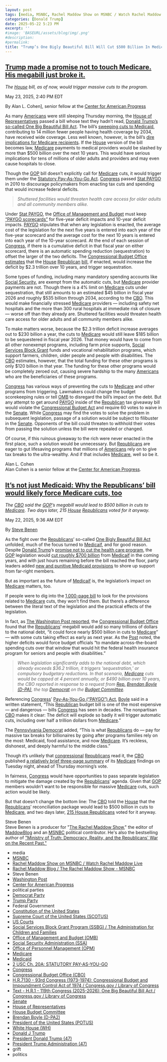 ```yaml
---
layout: post
tags: [media, MSNBC, Rachel Maddow Show on MSNBC / Watch Rachel Maddow Live, Rachel Maddow Blog / The Rachel Maddow Show - MSNBC, Steve Benen, Washington Post, Center for American Progress, political parties, Democrat Party, Trump Party, Federal Government, Constitution of the United States, Supreme Court of the United States (SCOTUS), US Courts, Social Services Block Grant Program (SSBG) / The Administration for Children and Families, Office of Management and Budget (OMB), Social Security Administration (SSA), Office of Personnel Management (OPM), Medicare, Medicaid, 2 USC Ch. 20A –  STATUTORY PAY-AS-YOU-GO, Congress, Congressional Budget Office (CBO), H.R.7130 - 93rd Congress (1973-1974) –  Congressional Budget and Impoundment Control Act of 1974 / Congress.gov / Library of Congress, Text - H.R.1 - 119th Congress (2025-2026) –  One Big Beautiful Bill Act / Congress.gov / Library of Congress, Senate, House of Representatives, House Budget Committee, Brendan Boyle (D-PA2), President of the United States (POTUS), White House (WH), Donald J Trump, President Donald Trump (47), President Trump Administration (47), grift, politics]
categories: [Donald Trump]
date: 2025-05-22 5:23 PM
excerpt: ''
#image: 'BASEURL/assets/blog/img/.png'
#description:
#permalink:
title: "Trump’s One Bigly Beautiful Bill Will Cut $500 Billion In Medicare Even Though Trump Said “Don’t Fuck With Medicare”"
---
```



## [Trump made a promise not to touch Medicare. His megabill just broke it.](https://www.msnbc.com/opinion/msnbc-opinion/trump-made-promise-not-touch-medicare-megabill-just-broke-rcna208518)

*The [House](https://www.house.gov/) bill, as of now, would trigger massive cuts to the program.*

May 23, 2025, 2:40 PM EDT

By Alan L. Cohen], senior fellow at the [Center for American Progress](https://www.americanprogress.org/)

As many [Americans](https://www.usa.gov/) were still sleeping Thursday morning, the [House of Representatives](https://www.house.gov/) passed a bill whose text they hadn’t read, [Donald Trump’s so-called One Big Beautiful Bill Act](https://www.msnbc.com/opinion/msnbc-opinion/trump-senate-big-beautiful-bill-rcna208520). The bill’s [sweeping cuts to Medicaid](https://www.msnbc.com/opinion/msnbc-opinion/trump-medicaid-social-security-red-tape-rcna207999), contributing to 14 million fewer people having health coverage by 2034, have received wide coverage. Less well known, however, is the bill’s [dire implications for Medicare recipients](https://www.msnbc.com/rachel-maddow-show/maddowblog/medicare-cuts-medicaid-republicans-reconciliation-bill-rcna208484). If the [House](https://www.house.gov/) version of the bill becomes law, [Medicare](https://www.medicare.gov/) payments to medical providers would be slashed by more than \$500 billion over the next 10 years. This would have serious implications for tens of millions of older adults and providers and may even cause hospitals to close.

Though the [GOP](https://www.gop.com/) bill doesn’t explicitly call for [Medicare](https://www.medicare.gov/) cuts, it would trigger them under the [Statutory Pay-As-You-Go Act](https://uscode.house.gov/view.xhtml?path=/prelim@title2/chapter20A&edition=prelim). [Congress](https://uscode.house.gov/view.xhtml?path=/prelim@title2/chapter20A&edition=prelim) passed [Stat PAYGO](https://uscode.house.gov/view.xhtml?path=/prelim@title2/chapter20A&edition=prelim) in 2010 to discourage policymakers from enacting tax cuts and spending that would increase federal deficits.

> *Shuttered facilities would threaten health care access for older adults and all community members alike.*

Under [Stat PAYGO](https://uscode.house.gov/view.xhtml?path=/prelim@title2/chapter20A&edition=prelim), the [Office of Management and Budget](https://www.whitehouse.gov/omb/) must keep [“PAYGO scorecards”](https://uscode.house.gov/view.xhtml?path=/prelim@title2/chapter20A&edition=prelim) for five-year deficit impacts and 10-year deficit impacts. [PAYGO](https://uscode.house.gov/view.xhtml?path=/prelim@title2/chapter20A&edition=prelim) stipulates that when any legislation is enacted, the average cost of the legislation for the next five years is entered into each year of the five-year scorecard and the average cost for the next 10 years is entered into each year of the 10-year scorecard. At the end of each session of [Congress](https://www.congress.gov/), if there is a cumulative deficit in that fiscal year on either scorecard, there is an automatic spending reduction (sequestration) to offset the larger of the two deficits. The [Congressional Budget Office estimates](https://www.cbo.gov/publication/61420) that the [House](https://www.house.gov/) [Republican](https://www.gop.com%) [bill](https://www.congress.gov/bill/119th-congress/house-bill/1/text), if enacted, would increase the deficit by \$2.3 trillion over 10 years, and trigger sequestration.

Some types of funding, including many mandatory spending accounts like [Social Security](https://www.ssa.gov/), are exempt from the automatic cuts, but [Medicare](https://www.medicare.gov/) provider payments are not. Though there is a 4% limit on [Medicare](https://www.medicare.gov/) cuts under sequestration, that still amounts to an estimated \$45 billion in fiscal year 2026 and roughly \$535 billion through 2034, according to the [CBO](https://www.cbo.gov/). This would make financially stressed [Medicare](https://www.medicare.gov/) providers — including safety net hospitals and the more than 300 rural hospitals at immediate risk of closure — worse off than they already are. Shuttered facilities would threaten health care access for older adults and all community members alike.

To make matters worse, because the \$2.3 trillion deficit increase averages out to \$230 billion a year, the cuts to [Medicare](https://www.medicare.gov/) would still leave \$185 billion to be sequestered in fiscal year 2026. That money would have to come from all other nonexempt programs, including farm price supports, [Social Services Block Grant](https://acf.gov/ocs/programs/ssbg) funds and vocational rehabilitation programs, which support farmers, children, older people and people with disabilities. The [CBO](https://www.cbo.gov/) estimates, however, that the total funding for these other programs is only \$120 billion in that year. The funding for these other programs would be completely zeroed out, causing severe hardship to the many [Americans](https://www.usa.gov/) who are the beneficiaries of these programs.

[Congress](https://www.congress.gov/) has various ways of preventing the cuts to [Medicare](https://www.medicare.gov/) and other programs from triggering. Lawmakers could change the budget scorekeeping rules or tell [OMB](https://www.whitehouse.gov/omb/) to disregard the bill’s impact on the debt. But any attempt to get around [PAYGO](https://uscode.house.gov/view.xhtml?path=/prelim@title2/chapter20A&edition=prelim) inside of the [Republican](https://www.gop.com/) tax giveaway bill would violate the [Congressional Budget Act](https://www.congress.gov/bill/93rd-congress/house-bill/7130) and require 60 votes to waive in the [Senate](https://www.senate.gov/). While [Congress](https://www.congress.gov/) may find the votes to solve the problem in subsequent legislation, passage of a solution would be subject to filibuster in the [Senate](https://www.senate.gov/). Opponents of the bill could threaten to withhold their votes from passing the solution unless the bill were repealed or changed.

Of course, if this ruinous giveaway to the rich were never enacted in the first place, such a solution would be unnecessary. But [Republicans](https://www.gop.com/) are eager to gut lifesaving programs that millions of [Americans](https://www.usa.gov/) rely on to give tax breaks to the ultra-wealthy. And if that includes [Medicare](https://www.medicare.gov/), well so be it.

Alan L. Cohen<br />
Alan Cohen is a senior fellow at the [Center for American Progress](https://www.americanprogress.org/).

## [It’s not just Medicaid: Why the Republicans’ bill would likely force Medicare cuts, too](https://www.msnbc.com/rachel-maddow-show/maddowblog/medicare-cuts-medicaid-republicans-reconciliation-bill-rcna208484)

*The [CBO](https://www.cbo.gov/) said the [GOP](https://www.gop.com/)’s megabill would lead to \$500 billion in cuts to [Medicare](https://www.medicare.gov/). Two days later, 215 [House](https://www.house.gov/) [Republicans](https://www.gop.com/) voted for it anyway.*

May 22, 2025, 9:36 AM EDT

By [Steve Benen](https://www.msnbc.com/author/steve-benen-ncpn433601)

As the fight over the [Republicans](https://www.gop.com/)’ so-called [One Bigly Beautiful Bill Act](https://www.congress.gov/bill/119th-congress/house-bill/1/text) unfolded, much of the focus turned to [Medicaif](https://www.medicaid.gov/), and for good reason. Despite [Donald Trump](https://www.donaldjtrump.com/)’s [promise not to cut the health care program](https://www.msnbc.com/rachel-maddow-show/maddowblog/promising-not-cut-medicaid-trump-starts-pointing-fine-print-rcna207937), the [GOP](https://www.gop.com/) legislation would [cut roughly \$700 billion](https://www.msnbc.com/rachel-maddow-show/maddowblog/budget-office-republicans-megabill-give-rich-richer-take-poor-rcna208175) from [Medicaif](https://www.medicaid.gov/) in the coming years, and with just hours remaining before the bill reached the floor, party leaders added [new and punitive Medicaid provisions](https://www.politico.com/news/2025/05/21/house-republicans-propose-disincentives-for-states-to-expand-medicaid-00364471) to shore up support from far-right members.

But as important as the future of [Medicaif](https://www.medicaid.gov/) is, the legislation’s impact on [Medicare](https://www.medicare.gov/) matters, too.

If people were to dig into the [1,000-page bill](https://www.congress.gov/bill/119th-congress/house-bill/1/text) to look for the provisions related to [Medicare](https://www.medicare.gov/) cuts, they won’t find them. But there’s a difference between the literal text of the legislation and the practical effects of the legislation.

In fact, as [The Washington Post reported](https://www.washingtonpost.com/business/2025/05/21/medicare-cuts-big-beautiful-bill-republicans-house/), the [Congressional Budget Office](https://www.cbo.gov/) found that the [Republicans](https://www.gop.com/)’ megabill would add so many trillions of dollars to the national debt, “it could force nearly \$500 billion in cuts to [Medicare](https://www.medicare.gov/)” — with some cuts taking effect as early as next year. As the [Post](https://www.washingtonpost.com/) noted, the higher deficits would force budget officials “to mandate across-the-board spending cuts over that window that would hit the federal health insurance program for seniors and people with disabilities.”

> *When legislation significantly adds to the national debt, which already exceeds \$36.2 trillion, it triggers ‘sequestration,’ or compulsory budgetary reductions. In that scenario, [Medicare](https://www.medicare.gov/) cuts would be capped at 4 percent annually, or \$490 billion over 10 years, the CBO reported in response to a request from [Rep.](https://www.house.gov/) [Brendan Boyle (D-PA)](https://boyle.house.gov/), the top [Democrat](https://www.democrats.org/) on the [Budget Committee](https://budget.house.gov/).*

Referencing [Congress](https://www.congress.gov/)’ [Pay-As-You-Go (“PAYGO”) Act](https://uscode.house.gov/view.xhtml?path=/prelim@title2/chapter20A&edition=prelim), [Boyle](https://boyle.house.gov/) said in a written statement, “This [Republican](https://www.gop.com/) budget bill is one of the most expensive — and dangerous — bills [Congress](https://www.congress.gov/) has seen in decades. The nonpartisan [CBO](https://www.cbo.gov/) makes it clear: The deficit will explode so badly it will trigger automatic cuts, including over half a trillion dollars from [Medicare](https://www.medicare.gov/).”

The [Pennsylvania Democrat](https://boyle.house.gov/) added, “This is what [Republicans](https://www.gop.com/) do — pay for massive tax breaks for billionaires by going after programs families rely on the most: Medicaid, food assistance, and now [Medicare](https://www.medicare.gov/). It’s reckless, dishonest, and deeply harmful to the middle class.”

Though it’s unlikely that [congressional](https://www.congress.gov/) [Republicans](https://www.gop.com/) read it, the [CBO](https://www.cbo.gov/) published [a relatively brief three-page summary](https://www.cbo.gov/publication/61423) of its [Medicare](https://www.medicare.gov/) findings on Tuesday night, ahead of Thursday morning’s vote.

In fairness, [Congress](https://www.congress.gov/) would have opportunities to pass separate legislation to mitigate the damage created by the [Republicans](https://www.gop.com/)’ agenda. Given that [GOP](https://www.gop.com/) members wouldn’t want to be responsible for massive [Medicare](https://www.medicare.gov/) cuts, such action would be likely.

But that doesn’t change the bottom line: The [CBO](https://www.cbo.gov/) told the [House](https://www.house.gov/) that the [Republicans](https://www.gop.com/)’ reconciliation package would lead to \$500 billion in cuts to [Medicare](https://www.medicare.gov/), and two days later, [215 House Republicans](https://www.msnbc.com/rachel-maddow-show/maddowblog/whats-next-house-gop-megabill-trump-passes-rcna208461) voted for it anyway.


Steve Benen<br />
Steve Benen is a producer for "[The Rachel Maddow Show](https://www.msnbc.com/rachel-maddow-show)," the editor of [MaddowBlog](https://www.msnbc.com/rachel-maddow-show) and an [MSNBC](https://www.msnbc.com/) political contributor. He's also the bestselling author of ["Ministry of Truth: Democracy, Reality, and the Republicans' War on the Recent Past."](https://www.harpercollins.com/products/ministry-of-truth-steve-benen)

- media
- [MSNBC](https://www.msnbc.com/)
- [Rachel Maddow Show on MSNBC / Watch Rachel Maddow Live](https://www.msnbc.com/rachel-maddow-show)
- [Rachel Maddow Blog / The Rachel Maddow Show - MSNBC](https://www.msnbc.com/maddowblog)
- Steve Benen
- [Washington Post](https://www.washingtonpost.com/)
- [Center for American Progress](https://www.americanprogress.org/)
- political parties
- [Democrat Party](https://www.democrats.org/)
- [Trump Party](https://www.gop.com/)
- Federal Government 
- [Constitution of the United States](https://constitution.congress.gov/)
- [Supreme Court of the United States (SCOTUS)](https://www.supremecourt.gov/)
- [US Courts](https://www.uscourts.gov/)
- [Social Services Block Grant Program (SSBG) / The Administration for Children and Families](https://acf.gov/ocs/programs/ssbg)
- [Office of Management and Budget (OMB)](https://www.whitehouse.gov/omb/)
- [Social Security Administration (SSA)](https://www.ssa.gov/)
- [Office of Personnel Management (OPM)](https://www.opm.gov/)
- [Medicare](https://www.medicare.gov/)
- [Medicaid](https://www.medicaid.gov/)
- [2 USC Ch. 20A: STATUTORY PAY-AS-YOU-GO](https://uscode.house.gov/view.xhtml?path=/prelim@title2/chapter20A&edition=prelim)
- [Congress](https;//www.congress.gov/)
- [Congressional Budget Office (CBO)](https://www.cbo.gov/)
- [H.R.7130 - 93rd Congress (1973-1974): Congressional Budget and Impoundment Control Act of 1974 / Congress.gov / Library of Congress](https://www.congress.gov/bill/93rd-congress/house-bill/7130)
- [Text - H.R.1 - 119th Congress (2025-2026): One Big Beautiful Bill Act / Congress.gov / Library of Congress](https://www.congress.gov/bill/119th-congress/house-bill/1/text)
- [Senate](https://www.senate.gov/)
- [House of Representatives](https://www.house.gov/)
- [House Budget Committee ](https://budget.house.gov/)
- [Brendan Boyle (D-PA2)](https://boyle.house.gov/)
- [President of the United States (POTUS)](https://www.whitehouse.gov/)
- [White House (WH)](https://www.whitehouse.gov/)
- [Donald J Trump](https://www.donaldjtrump.com/)
- [President Donald Trump (47)](https://www.whitehouse.gov/administration/donald-j-trump/)
- [President Trump Administration (47)](https://www.whitehouse.gov/administration/)
- grift
- politics
